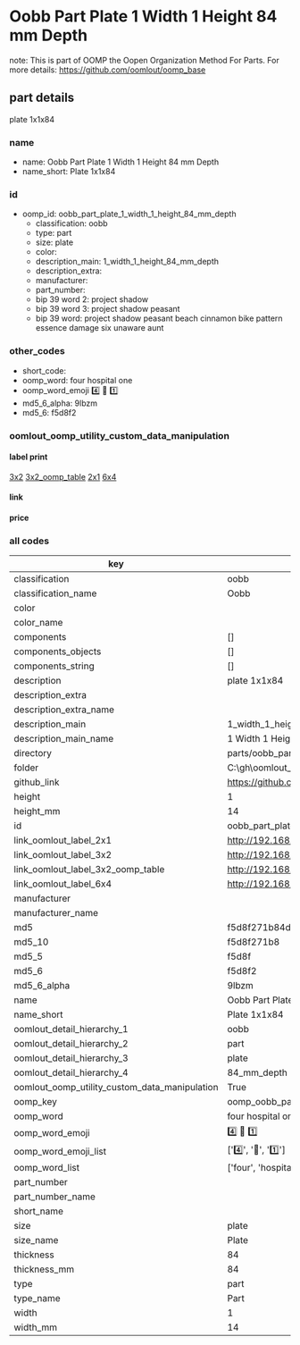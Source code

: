 # Oobb Part Plate 1 Width 1 Height 84 mm Depth  

note: This is part of OOMP the Oopen Organization Method For Parts. For more details: https://github.com/oomlout/oomp_base

##  part details
  



plate 1x1x84



### name
* name: Oobb Part Plate 1 Width 1 Height 84 mm Depth
* name_short: Plate 1x1x84 
### id
* oomp_id: oobb_part_plate_1_width_1_height_84_mm_depth
  * classification: oobb
  * type: part
  * size: plate
  * color: 
  * description_main: 1_width_1_height_84_mm_depth
  * description_extra: 
  * manufacturer: 
  * part_number: 
  * bip 39 word 2: project shadow
  * bip 39 word 3: project shadow peasant
  * bip 39 word: project shadow peasant beach cinnamon bike pattern essence damage six unaware aunt

### other_codes
* short_code: 
* oomp_word: four hospital one
* oomp_word_emoji :four: :hospital: :one:
* md5_6_alpha: 9lbzm
* md5_6: f5d8f2






### oomlout_oomp_utility_custom_data_manipulation
#### label print
[3x2](http://192.168.1.245:1112/?label=oomp%209lbzm)
[3x2_oomp_table](http://192.168.1.108:1112/?label=oomp%209lbzm)
[2x1](http://192.168.1.242:1112/?label=oomp%209lbzm)
[6x4](http://192.168.1.55:1112/?label=oomp%209lbzm)    

#### link

                              

#### price







### all codes 
| key | value |  
| --- | --- |  
| classification | oobb |  
| classification_name | Oobb |  
| color |  |  
| color_name |  |  
| components | [] |  
| components_objects | [] |  
| components_string | [] |  
| description | plate 1x1x84 |  
| description_extra |  |  
| description_extra_name |  |  
| description_main | 1_width_1_height_84_mm_depth |  
| description_main_name | 1 Width 1 Height 84 mm Depth |  
| directory | parts/oobb_part_plate_1_width_1_height_84_mm_depth |  
| folder | C:\gh\oomlout_oobb_version_4_generated_parts\things\oobb_part_plate_1_width_1_height_84_mm_depth |  
| github_link | https://github.com/oomlout/oomlout_oomp_part_src/tree/main/parts/oobb_part_plate_1_width_1_height_84_mm_depth |  
| height | 1 |  
| height_mm | 14 |  
| id | oobb_part_plate_1_width_1_height_84_mm_depth |  
| link_oomlout_label_2x1 | http://192.168.1.242:1112/?label=oomp%209lbzm |  
| link_oomlout_label_3x2 | http://192.168.1.245:1112/?label=oomp%209lbzm |  
| link_oomlout_label_3x2_oomp_table | http://192.168.1.108:1112/?label=oomp%209lbzm |  
| link_oomlout_label_6x4 | http://192.168.1.55:1112/?label=oomp%209lbzm |  
| manufacturer |  |  
| manufacturer_name |  |  
| md5 | f5d8f271b84d54285894813744713560 |  
| md5_10 | f5d8f271b8 |  
| md5_5 | f5d8f |  
| md5_6 | f5d8f2 |  
| md5_6_alpha | 9lbzm |  
| name | Oobb Part Plate 1 Width 1 Height 84 mm Depth |  
| name_short | Plate 1x1x84  |  
| oomlout_detail_hierarchy_1 | oobb |  
| oomlout_detail_hierarchy_2 | part |  
| oomlout_detail_hierarchy_3 | plate |  
| oomlout_detail_hierarchy_4 | 84_mm_depth |  
| oomlout_oomp_utility_custom_data_manipulation | True |  
| oomp_key | oomp_oobb_part_plate_1_width_1_height_84_mm_depth |  
| oomp_word | four hospital one |  
| oomp_word_emoji | :four: :hospital: :one: |  
| oomp_word_emoji_list | [':four:', ':hospital:', ':one:'] |  
| oomp_word_list | ['four', 'hospital', 'one'] |  
| part_number |  |  
| part_number_name |  |  
| short_name |  |  
| size | plate |  
| size_name | Plate |  
| thickness | 84 |  
| thickness_mm | 84 |  
| type | part |  
| type_name | Part |  
| width | 1 |  
| width_mm | 14 |  
